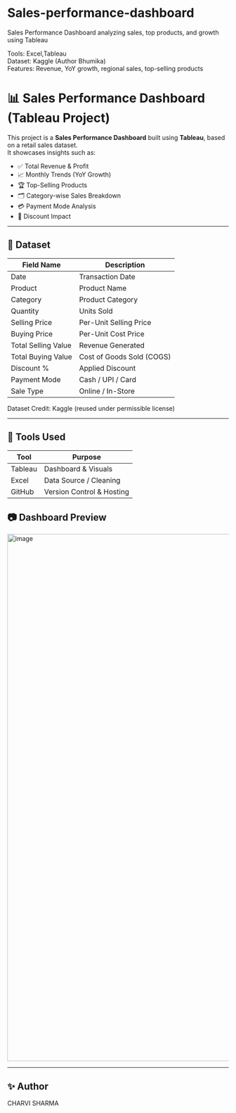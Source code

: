 # Sales-performance-dashboard
Sales Performance Dashboard analyzing  sales, top products, and  growth using Tableau

Tools: Excel,Tableau    
Dataset: Kaggle (Author Bhumika)    
Features: Revenue, YoY growth, regional sales, top-selling products   
# 📊 Sales Performance Dashboard (Tableau Project)

This project is a **Sales Performance Dashboard** built using **Tableau**, based on a retail sales dataset.  
It showcases insights such as:

- ✅ Total Revenue & Profit
- 📈 Monthly Trends (YoY Growth)
- 🏆 Top-Selling Products
- 🗂 Category-wise Sales Breakdown
- 💳 Payment Mode Analysis
- 🎯 Discount Impact

---


## 📁 Dataset

| Field Name          | Description                |
|--------------------|-----------------------------|
| Date               | Transaction Date           |
| Product            | Product Name               |
| Category           | Product Category           |
| Quantity           | Units Sold                 |
| Selling Price      | Per-Unit Selling Price     |
| Buying Price       | Per-Unit Cost Price        |
| Total Selling Value| Revenue Generated          |
| Total Buying Value | Cost of Goods Sold (COGS)  |
| Discount %         | Applied Discount           |
| Payment Mode       | Cash / UPI / Card          |
| Sale Type          | Online / In-Store          |

Dataset Credit: Kaggle (reused under permissible license)

---

## 📌 Tools Used

| Tool     | Purpose                 |
|----------|--------------------------|
| Tableau  | Dashboard & Visuals     |
| Excel    | Data Source / Cleaning  |
| GitHub   | Version Control & Hosting|





## 📷 Dashboard Preview 

<img width="1499" height="1199" alt="image" src="https://github.com/user-attachments/assets/9849d0ca-ab54-4a70-beee-8243ebcc9f55" />


---

## ✨ Author

CHARVI SHARMA



